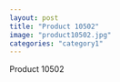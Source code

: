 ```yaml
---
layout: post
title: "Product 10502"
image: "product10502.jpg"
categories: "category1"
---
```

Product 10502
